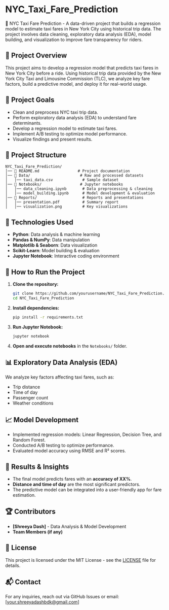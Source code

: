 # NYC_Taxi_Fare_Prediction
📌 NYC Taxi Fare Prediction - A data-driven project that builds a regression model to estimate taxi fares in New York City using historical trip data. The project involves data cleaning, exploratory data analysis (EDA), model building, and visualization to improve fare transparency for riders.
## 📌 Project Overview
This project aims to develop a regression model that predicts taxi fares in New York City before a ride. Using historical trip data provided by the New York City Taxi and Limousine Commission (TLC), we analyze key fare factors, build a predictive model, and deploy it for real-world usage.

## 🎯 Project Goals
- Clean and preprocess NYC taxi trip data.
- Perform exploratory data analysis (EDA) to understand fare determinants.
- Develop a regression model to estimate taxi fares.
- Implement A/B testing to optimize model performance.
- Visualize findings and present results.

## 📁 Project Structure
```
NYC_Taxi_Fare_Prediction/
│── 📜 README.md                 # Project documentation
│── 📂 Data/                      # Raw and processed datasets
│   │── taxi_data.csv             # Sample dataset
│── 📂 Notebooks/                 # Jupyter notebooks
│   │── data_cleaning.ipynb       # Data preprocessing & cleaning
│   │── model_building.ipynb      # Model development & evaluation
│── 📂 Reports/                    # Reports and presentations
│   │── presentation.pdf          # Summary report
│   │── visualization.png         # Key visualizations
```

## 🔧 Technologies Used
- **Python**: Data analysis & machine learning
- **Pandas & NumPy**: Data manipulation
- **Matplotlib & Seaborn**: Data visualization
- **Scikit-Learn**: Model building & evaluation
- **Jupyter Notebook**: Interactive coding environment

## 🚀 How to Run the Project
1. **Clone the repository:**
   ```bash
   git clone https://github.com/yourusername/NYC_Taxi_Fare_Prediction.git
   cd NYC_Taxi_Fare_Prediction
   ```
2. **Install dependencies:**
   ```bash
   pip install -r requirements.txt
   ```
3. **Run Jupyter Notebook:**
   ```bash
   jupyter notebook
   ```
4. **Open and execute notebooks** in the `Notebooks/` folder.

## 📊 Exploratory Data Analysis (EDA)
We analyze key factors affecting taxi fares, such as:
- Trip distance
- Time of day
- Passenger count
- Weather conditions

## 📈 Model Development
- Implemented regression models: Linear Regression, Decision Tree, and Random Forest.
- Conducted A/B testing to optimize performance.
- Evaluated model accuracy using RMSE and R² scores.

## 📢 Results & Insights
- The final model predicts fares with an **accuracy of XX%**.
- **Distance and time of day** are the most significant predictors.
- The predictive model can be integrated into a user-friendly app for fare estimation.

## 🏆 Contributors
- **[Shreeya Dash]** - Data Analysis & Model Development
- **Team Members (if any)**

## 📜 License
This project is licensed under the MIT License - see the [LICENSE](LICENSE) file for details.

## 📬 Contact
For any inquiries, reach out via GitHub Issues or email: [your.shreeyadashbdk@gmail.com]
